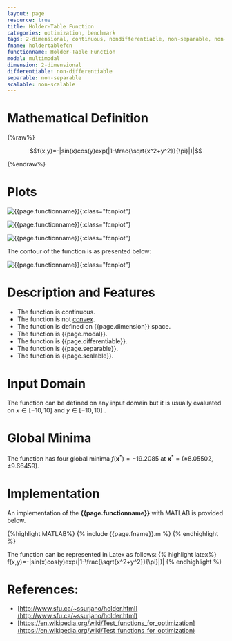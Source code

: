 ```yaml
---
layout: page
resource: true
title: Holder-Table Function
categories: optimization, benchmark
tags: 2-dimensional, continuous, nondifferentiable, non-separable, non-scalable, multimodal
fname: holdertablefcn
functionname: Holder-Table Function
modal: multimodal
dimension: 2-dimensional
differentiable: non-differentiable
separable: non-separable
scalable: non-scalable
---
```

<head>
	<script type="text/x-mathjax-config">
	  MathJax.Hub.Config({tex2jax: {inlineMath: [['$','$'], ['\\(','\\)']]}});
	</script>
	<script type="text/javascript" async
	  src="https://cdn.mathjax.org/mathjax/latest/MathJax.js?config=TeX-AMS_CHTML">
	</script>
</head>


# Mathematical Definition

{%raw%}

$$f(x,y)=-|sin(x)cos(y)exp(|1-\frac{\sqrt{x^2+y^2}}{\pi}|)|$$

{%endraw%}

# Plots
![{{page.functionname}}]({{site.baseurl}}/benchmarkfcns/plots/{{page.fname}}.png){:class="fcnplot"}

![{{page.functionname}}]({{site.baseurl}}/benchmarkfcns/plots/{{page.fname}}_2.png){:class="fcnplot"}

![{{page.functionname}}]({{site.baseurl}}/benchmarkfcns/plots/{{page.fname}}_3.png){:class="fcnplot"}

The contour of the function is as presented below:

![{{page.functionname}}]({{site.baseurl}}/benchmarkfcns/plots/{{page.fname}}_contour.png){:class="fcnplot"}

# Description and Features
* The function is continuous.
* The function is not [convex](https://en.wikipedia.org/wiki/Convex_function).
* The function is defined on {{page.dimension}} space. 
* The function is {{page.modal}}.
* The function is {{page.differentiable}}.
* The function is {{page.separable}}.
* The function is {{page.scalable}}.

# Input Domain
The function can be defined on any input domain but it is usually evaluated on $x \in [-10, 10]$ and $y \in [-10, 10]$ .

# Global Minima
The function has four global minima $f(\textbf{x}^{\ast})=-19.2085$ at $\textbf{x}^{\ast} = (\pm 8.05502,\pm 9.66459)$.

# Implementation
An implementation of the **{{page.functionname}}** with MATLAB is provided below. 

{%highlight MATLAB%}
{% include {{page.fname}}.m %}
{% endhighlight %}

The function can be represented in Latex as follows:
{% highlight latex%}
f(x,y)=-|sin(x)cos(y)exp(|1-\frac{\sqrt{x^2+y^2}}{\pi}|)|
{% endhighlight %}

# References:
* [http://www.sfu.ca/~ssurjano/holder.html](http://www.sfu.ca/~ssurjano/holder.html)
* [https://en.wikipedia.org/wiki/Test_functions_for_optimization](https://en.wikipedia.org/wiki/Test_functions_for_optimization)